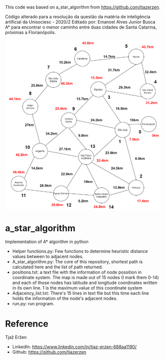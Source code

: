 This code was based on a_star_algorithm from https://github.com/tjazerzen.

Código alterado para a resolução da questão da matéria de inteligência artificial da Unisociesc - 2020/2
Editado por: Emanoel Alves Junior
Busca A* para encontrar o menor caminho entre duas cidades de Santa Catarina, próximas a Florianópolis.

![alt text](https://github.com/Emanoeljunior/IA-A1/blob/main/grafo-prova-IA.png?raw=true)
# a_star_algorithm
Implementation of A* algorithm in python

- Helper functions.py: Few functions to determine heuristic distance values between to adjacent nodes.
- A_star_algorithm.py: The core of this repository, shortest path is calculated here and the list of path returned.
- positions.txt: a text file with the information of node possition in coordinate system. The map is made out of 15 nodes (I mark them 0-14) and each of those nodes has latitude and longitude coordinates written in its own line. 1 is the maximum value of this coordinate system
- Adjacency_list.txt: There's 15 lines in text file but this time each line holds the information of the node's adjacent nodes.
- run.py: run program.

# Reference
Tjaž Eržen
- LinkedIn: https://www.linkedin.com/in/tjaz-erzen-688aa1190/
- Github: https://github.com/tjazerzen

